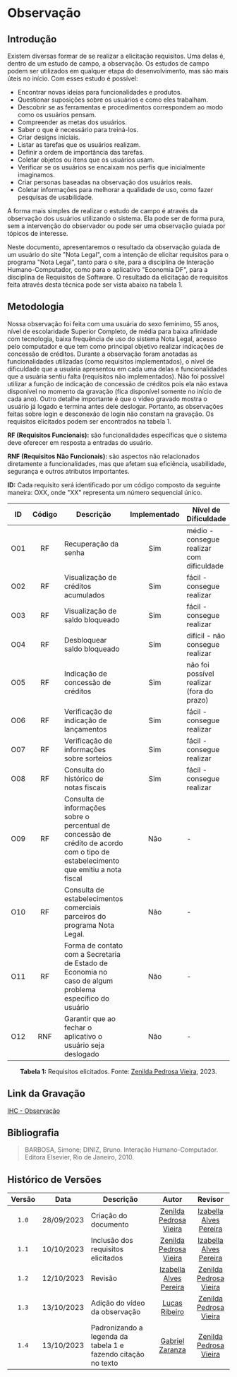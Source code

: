 # Observação

## Introdução

Existem diversas formar de se realizar a elicitação requisitos. Uma delas é, dentro de um estudo de campo, a observação.
Os estudos de campo podem ser utilizados em qualquer etapa do desenvolvimento, mas são mais úteis no início. Com esses estudo é possível:

- Encontrar novas ideias para funcionalidades e produtos.
- Questionar suposições sobre os usuários e como eles trabalham.
- Descobrir se as ferramentas e procedimentos correspondem ao modo como os usuários pensam.
- Compreender as metas dos usuários.
- Saber o que é necessário para treiná-los.
- Criar designs iniciais.
- Listar as tarefas que os usuários realizam.
- Definir a ordem de importância das tarefas.
- Coletar objetos ou itens que os usuários usam.
- Verificar se os usuários se encaixam nos perfis que inicialmente imaginamos.
- Criar personas baseadas na observação dos usuários reais.
- Coletar informações para melhorar a qualidade de uso, como fazer pesquisas de usabilidade.

A forma mais simples de realizar o estudo de campo é através da observação dos usuários utilizando o sistema. Ela pode ser de forma pura, sem a intervenção do observador ou pode ser uma observação guiada por tópicos de interesse.

Neste documento, apresentaremos o resultado da observação guiada de um usuário do site "Nota Legal", com a intenção de elicitar requisitos para o programa  "Nota Legal", tanto para o site, para a disciplina de Interação Humano-Computador, como para o aplicativo "Economia DF", para a disciplina de Requisitos de Software. O resultado da elicitação de requisitos feita através desta técnica pode ser vista abaixo na tabela 1.

## Metodologia

Nossa observação foi feita com uma usuária do sexo feminimo, 55 anos, nível de escolaridade Superior Completo, de média para baixa afinidade com tecnologia, baixa frequência de uso do sistema Nota Legal, acesso pelo computador e que tem como principal objetivo realizar indicações de concessão de créditos. Durante a observação foram anotadas as funcionalidades utilizadas (como requisitos implementados), o nível de dificuldade que a usuária apresentou em cada uma delas e funcionalidades que a usuária sentiu falta (requisitos não implementados).
Não foi possível utilizar a função de indicação de concessão de créditos pois ela não estava disponível no momento da gravação (fica disponível somente no início de cada ano). Outro detalhe importante é que o vídeo gravado mostra o usuário já logado e termina antes dele deslogar. Portanto, as observações feitas sobre login e desconexão de login não constam na gravação. Os requisitos elicitados podem ser encontrados na tabela 1.

**RF (Requisitos Funcionais):** são funcionalidades específicas que o sistema deve oferecer em resposta a entradas do usuário.

**RNF (Requisitos Não Funcionais):** são aspectos não relacionados diretamente a funcionalidades, mas que afetam sua eficiência, usabilidade, segurança e outros atributos importantes.

**ID:** Cada requisito será identificado por um código composto da seguinte maneira: OXX, onde "XX" representa um número sequencial único.

<div align="center">

| ID    | Código | Descrição                                                    | Implementado | Nível de Dificuldade                |
| :---: | :----: | ------------------------------------------------------------ | :----------: | ----------------------------------- |
| O01   | RF     | Recuperação da senha                                         | Sim | médio - consegue realizar com dificuldade    |
| O02   | RF     | Visualização de créditos acumulados                          | Sim | fácil - consegue realizar                    |
| O03   | RF     | Visualização de saldo bloqueado                              | Sim | fácil - consegue realizar                    |
| O04   | RF     | Desbloquear saldo bloqueado                                  | Sim | difícil - não consegue realizar              |
| O05   | RF     | Indicação de concessão de créditos                           | Sim | não foi possível realizar (fora do prazo)    |
| O06   | RF     | Verificação de indicação de lançamentos                      | Sim | fácil - consegue realizar                    |
| O07   | RF     | Verificação de informações sobre sorteios                    | Sim | fácil - consegue realizar                    |
| O08   | RF     | Consulta do histórico de notas fiscais                       | Sim | fácil - consegue realizar                    |
| O09   | RF     | Consulta de informações sobre o percentual de concessão de crédito de acordo com o tipo de estabelecimento que emitiu a nota fiscal | Não | - |
| O10   | RF     | Consulta de estabelecimentos comerciais parceiros do programa Nota Legal. | Não | -                               |
| O11   | RF     | Forma de contato com a Secretaria de Estado de Economia no caso de algum problema específico do usuário | Não | - |
| O12   | RNF    | Garantir que ao fechar o aplicativo o usuário seja deslogado | Não | -                                            |

**Tabela 1:** Requisitos elicitados. Fonte: [Zenilda Pedrosa Vieira](https://github.com/zenildavieira), 2023.

</div>

## Link da Gravação

[IHC - Observação](https://youtu.be/FJ0vc5UsAz8)

## Bibliografia

> BARBOSA, Simone; DINIZ, Bruno. Interação Humano-Computador. Editora Elsevier, Rio de Janeiro, 2010.

## Histórico de Versões

| Versão | Data       | Descrição                          | Autor                                                      | Revisor                                                   |
| :----: | ---------- | ---------------------------------- | :--------------------------------------------------------: | :-------------------------------------------------------: |
| `1.0`  | 28/09/2023 | Criação do documento               | [Zenilda Pedrosa Vieira](https://github.com/zenildavieira) | [Izabella Alves Pereira](https://github.com/izabellaalves)|
| `1.1`  | 10/10/2023 | Inclusão dos requisitos elicitados | [Zenilda Pedrosa Vieira](https://github.com/zenildavieira) | [Izabella Alves Pereira](https://github.com/izabellaalves)|
| `1.2`  | 12/10/2023 | Revisão |  [Izabella Alves Pereira](https://github.com/izabellaalves)| [Zenilda Pedrosa Vieira](https://github.com/zenildavieira) |
| `1.3`  | 13/10/2023 | Adição do vídeo da observação |  [Lucas Ribeiro](https://github.com/lucassouzs)| [Zenilda Pedrosa Vieira](https://github.com/zenildavieira) 
| `1.4`  | 13/10/2023 | Padronizando a legenda da tabela 1 e fazendo citação no texto |  [Gabriel Zaranza](https://github.com/GZaranza)| [Zenilda Pedrosa Vieira](https://github.com/zenildavieira) 
